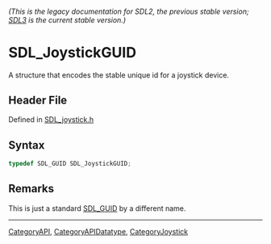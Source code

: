 ###### (This is the legacy documentation for SDL2, the previous stable version; [SDL3](https://wiki.libsdl.org/SDL3/) is the current stable version.)
# SDL_JoystickGUID

A structure that encodes the stable unique id for a joystick device.

## Header File

Defined in [SDL_joystick.h](https://github.com/libsdl-org/SDL/blob/SDL2/include/SDL_joystick.h)

## Syntax

```c
typedef SDL_GUID SDL_JoystickGUID;
```

## Remarks

This is just a standard [SDL_GUID](SDL_GUID) by a different name.

----
[CategoryAPI](CategoryAPI), [CategoryAPIDatatype](CategoryAPIDatatype), [CategoryJoystick](CategoryJoystick)

